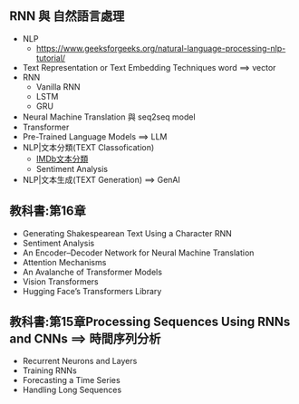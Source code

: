 ## RNN 與 自然語言處理
- NLP
  - https://www.geeksforgeeks.org/natural-language-processing-nlp-tutorial/ 
- Text Representation or Text Embedding Techniques word ==> vector 
- RNN
  - Vanilla RNN
  - LSTM
  - GRU 
- Neural Machine Translation 與 seq2seq model
- Transformer
- Pre-Trained Language Models ==> LLM
- NLP|文本分類(TEXT Classofication)
  - [IMDb文本分類](IMDb文本分類.md)
  - Sentiment Analysis
- NLP|文本生成(TEXT Generation) ==> GenAI


## 教科書:第16章
- Generating Shakespearean Text Using a Character RNN
- Sentiment Analysis
- An Encoder–Decoder Network for Neural Machine Translation
- Attention Mechanisms
- An Avalanche of Transformer Models
- Vision Transformers
- Hugging Face’s Transformers Library

## 教科書:第15章Processing Sequences Using RNNs and CNNs ==> 時間序列分析
- Recurrent Neurons and Layers
- Training RNNs
- Forecasting a Time Series
- Handling Long Sequences
